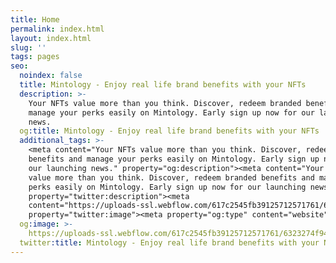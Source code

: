 ```yaml
---
title: Home
permalink: index.html
layout: index.html
slug: ''
tags: pages
seo:
  noindex: false
  title: Mintology - Enjoy real life brand benefits with your NFTs
  description: >-
    Your NFTs value more than you think. Discover, redeem branded benefits and
    manage your perks easily on Mintology. Early sign up now for our launching
    news.
  og:title: Mintology - Enjoy real life brand benefits with your NFTs
  additional_tags: >-
    <meta content="Your NFTs value more than you think. Discover, redeem branded
    benefits and manage your perks easily on Mintology. Early sign up now for
    our launching news." property="og:description"><meta content="Your NFTs
    value more than you think. Discover, redeem branded benefits and manage your
    perks easily on Mintology. Early sign up now for our launching news."
    property="twitter:description"><meta
    content="https://uploads-ssl.webflow.com/617c2545fb39125712571761/6323274f9420eb3b4e1daefc_home%20(1).png"
    property="twitter:image"><meta property="og:type" content="website">
  og:image: >-
    https://uploads-ssl.webflow.com/617c2545fb39125712571761/6323274f9420eb3b4e1daefc_home%20(1).png
  twitter:title: Mintology - Enjoy real life brand benefits with your NFTs
---
```




